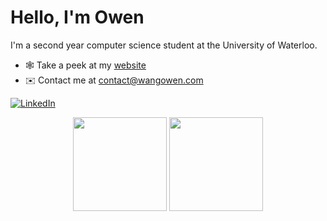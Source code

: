 # Hello, I'm Owen

I'm a second year computer science student at the University of Waterloo.

- 🕸 Take a peek at my [website](https://wangowen.com)
- ✉️ Contact me at [contact@wangowen.com](mailto:contact@wangowen.com)

<a href="https://www.linkedin.com/in/o-wang/" target="_blank">![LinkedIn](https://img.shields.io/badge/linkedin-%230077B5.svg?style=for-the-badge&logo=linkedin&logoColor=white)</a>

<div align="center">
  <div>
    <a>
      <img height=150 align="center" src="https://github-readme-stats.vercel.app/api?username=wang-owen&&theme=github_dark&hide_border=true&hide_title=true&show_icons=true&rank_icon=github&" />
    </a>
    <a>
      <img height=150 align="center" src="https://github-readme-stats.vercel.app/api/top-langs?username=wang-owen&theme=github_dark&hide_border=true&hide_title=true&layout=compact&langs_count=6&" />
    </a>
  </div>
</div>
